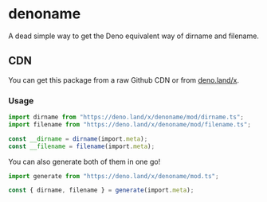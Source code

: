 # denoname
A dead simple way to get the Deno equivalent way of dirname and filename.

## CDN
You can get this package from a raw Github CDN or from [deno.land/x](https://deno.land/x/denoname@latest).

### Usage
```typescript
import dirname from "https://deno.land/x/denoname/mod/dirname.ts";
import filename from "https://deno.land/x/denoname/mod/filename.ts";

const __dirname = dirname(import.meta);
const __filename = filename(import.meta);
```

You can also generate both of them in one go!

```typescript
import generate from "https://deno.land/x/denoname/mod.ts";

const { dirname, filename } = generate(import.meta);
```